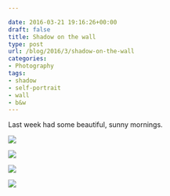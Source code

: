 ```yaml
---

date: 2016-03-21 19:16:26+00:00
draft: false
title: Shadow on the wall
type: post
url: /blog/2016/3/shadow-on-the-wall
categories:
- Photography
tags:
- shadow
- self-portrait
- wall
- b&w
---
```


Last week had some beautiful, sunny mornings.



  
   ![](/images/2016-03-21-20163shadow-on-the-wall/20160316-R0010501.jpg)

  

  
   ![](/images/2016-03-21-20163shadow-on-the-wall/20160315-R0010497.jpg)

  

  
   ![](/images/2016-03-21-20163shadow-on-the-wall/20160315-R0010498.jpg)

  

  
   ![](/images/2016-03-21-20163shadow-on-the-wall/20160316-R0010508.jpg)

  



